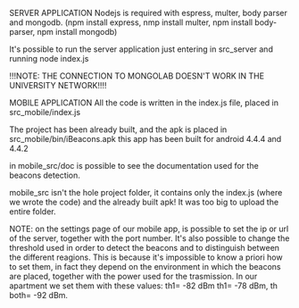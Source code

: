 SERVER APPLICATION
Nodejs is required with espress, multer, body parser and mongodb.
(npm install express, nmp install multer, npm install body-parser, npm install mongodb)

It's possible to run the server application just entering in src_server and running node index.js

!!!NOTE: THE CONNECTION TO MONGOLAB DOESN'T WORK IN THE UNIVERSITY NETWORK!!!!

MOBILE APPLICATION
All the code is written in the index.js file, placed in src_mobile/index.js

The project has been already built, and the apk is placed in src_mobile/bin/iBeacons.apk
this app has been built for android 4.4.4 and 4.4.2

in mobile_src/doc is possible to see the documentation used for the beacons detection.

mobile_src isn't the hole project folder, it contains only the index.js (where we wrote the code) and the already built apk!
It was too big to upload the entire folder.

NOTE: on the settings page of our mobile app, is possible to set the ip or url of the server, together with the port number.
It's also possible to change the threshold used in order to detect the beacons and to distinguish between the different reagions.
This is because it's impossible to know a priori how to set them, in fact they depend on the environment in which the beacons are placed, together with the power used for the trasmission.
In our apartment we set them with these values: th1= -82 dBm th1= -78 dBm, th both= -92 dBm.